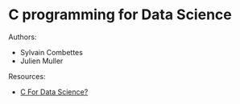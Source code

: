 # C programming for Data Science

Authors:
- Sylvain Combettes
- Julien Muller

Resources:
- [C For Data Science?](https://towardsdatascience.com/c-for-data-science-8321d6509484)
